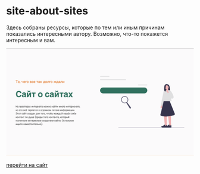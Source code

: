 # site-about-sites

Здесь собраны ресурсы, которые по тем или иным причинам показались интересными автору.
Возможно, что-то покажется интересным и вам.

![alt text](images/about-site.png)

[перейти на сайт]()